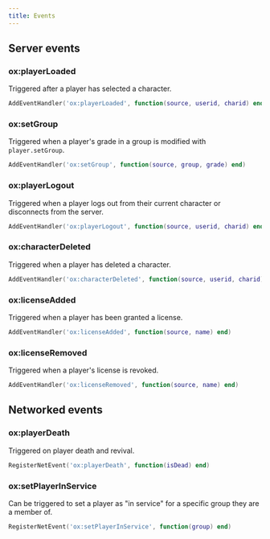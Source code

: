 ```yaml
---
title: Events
---
```


## Server events

### ox:playerLoaded

Triggered after a player has selected a character.

```lua
AddEventHandler('ox:playerLoaded', function(source, userid, charid) end)
```

### ox:setGroup

Triggered when a player's grade in a group is modified with `player.setGroup`.

```lua
AddEventHandler('ox:setGroup', function(source, group, grade) end)
```

### ox:playerLogout

Triggered when a player logs out from their current character or disconnects from the server.

```lua
AddEventHandler('ox:playerLogout', function(source, userid, charid) end)
```

### ox:characterDeleted

Triggered when a player has deleted a character.

```lua
AddEventHandler('ox:characterDeleted', function(source, userid, charid) end)
```

### ox:licenseAdded

Triggered when a player has been granted a license.

```lua
AddEventHandler('ox:licenseAdded', function(source, name) end)
```

### ox:licenseRemoved

Triggered when a player's license is revoked.

```lua
AddEventHandler('ox:licenseRemoved', function(source, name) end)
```

## Networked events

### ox:playerDeath

Triggered on player death and revival.

```lua
RegisterNetEvent('ox:playerDeath', function(isDead) end)
```

### ox:setPlayerInService

Can be triggered to set a player as "in service" for a specific group they are a member of.

```lua
RegisterNetEvent('ox:setPlayerInService', function(group) end)
```
